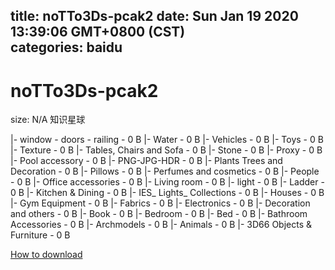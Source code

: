 
title: noTTo3Ds-pcak2
date: Sun Jan 19 2020 13:39:06 GMT+0800 (CST)    
categories: baidu
---

# noTTo3Ds-pcak2
size: N/A
 知识星球
 
|- window - doors - railing - 0 B
|- Water - 0 B
|- Vehicles - 0 B
|- Toys - 0 B
|- Texture - 0 B
|- Tables, Chairs and Sofa - 0 B
|- Stone - 0 B
|- Proxy - 0 B
|- Pool accessory - 0 B
|- PNG-JPG-HDR - 0 B
|- Plants Trees and Decoration - 0 B
|- Pillows - 0 B
|- Perfumes and cosmetics - 0 B
|- People - 0 B
|- Office accessories - 0 B
|- Living room - 0 B
|- light - 0 B
|- Ladder - 0 B
|- Kitchen & Dining - 0 B
|- IES_ Lights_ Collections - 0 B
|- Houses - 0 B
|- Gym Equipment - 0 B
|- Fabrics - 0 B
|- Electronics - 0 B
|- Decoration and others - 0 B
|- Book - 0 B
|- Bedroom - 0 B
|- Bed - 0 B
|- Bathroom Accessories - 0 B
|- Archmodels - 0 B
|- Animals - 0 B
|- 3D66 Objects & Furniture - 0 B

[How to download](https://bpcam.bemobtrk.com/go/2ceec3aa-1ca2-46d6-b9ff-aaa5c184517c?jno=736)